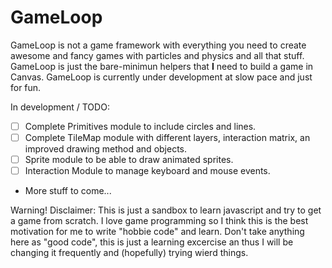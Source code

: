 GameLoop
========

GameLoop is not a game framework with everything you need to create awesome and fancy games with particles and physics and all that stuff.
GameLoop is just the bare-minimun helpers that **I** need to build a game in Canvas. GameLoop is currently under development at slow pace and just for fun.

In development / TODO:

- [ ] Complete Primitives module to include circles and lines.
- [ ] Complete TileMap module with different layers, interaction matrix, an improved drawing method and objects. 
- [ ] Sprite module to be able to draw animated sprites.
- [ ] Interaction Module to manage keyboard and mouse events.
- More stuff to come...

Warning! Disclaimer: This is just a sandbox to learn javascript and try to get a game from scratch.
I love game programming so I think this is the best motivation for me to write 
"hobbie code" and learn. Don't take anything here as "good code", this is just
a learning excercise an thus I will be changing it frequently and (hopefully) 
trying wierd things.

